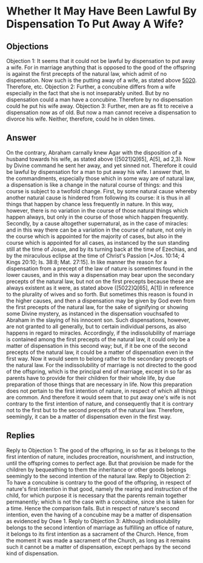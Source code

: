 # Whether It May Have Been Lawful By Dispensation To Put Away A Wife?
## Objections
Objection 1: It seems that it could not be lawful by dispensation to put away a wife. For in marriage anything that is opposed to the good of the offspring is against the first precepts of the natural law, which admit of no dispensation. Now such is the putting away of a wife, as stated above [5020](A[1]). Therefore, etc.
Objection 2: Further, a concubine differs from a wife especially in the fact that she is not inseparably united. But by no dispensation could a man have a concubine. Therefore by no dispensation could he put his wife away.
Objection 3: Further, men are as fit to receive a dispensation now as of old. But now a man cannot receive a dispensation to divorce his wife. Neither, therefore, could he in olden times.
## Answer
On the contrary, Abraham carnally knew Agar with the disposition of a husband towards his wife, as stated above ([5021]Q[65], A[5], ad 2,3). Now by Divine command he sent her away, and yet sinned not. Therefore it could be lawful by dispensation for a man to put away his wife.
I answer that, In the commandments, especially those which in some way are of natural law, a dispensation is like a change in the natural course of things: and this course is subject to a twofold change. First, by some natural cause whereby another natural cause is hindered from following its course: it is thus in all things that happen by chance less frequently in nature. In this way, however, there is no variation in the course of those natural things which happen always, but only in the course of those which happen frequently. Secondly, by a cause altogether supernatural, as in the case of miracles: and in this way there can be a variation in the course of nature, not only in the course which is appointed for the majority of cases, but also in the course which is appointed for all cases, as instanced by the sun standing still at the time of Josue, and by its turning back at the time of Ezechias, and by the miraculous eclipse at the time of Christ's Passion [*Jos. 10:14; 4 Kings 20:10; Is. 38:8; Mat. 27:15]. In like manner the reason for a dispensation from a precept of the law of nature is sometimes found in the lower causes, and in this way a dispensation may bear upon the secondary precepts of the natural law, but not on the first precepts because these are always existent as it were, as stated above ([5022]Q[65], A[1]) in reference to the plurality of wives and so forth. But sometimes this reason is found in the higher causes, and then a dispensation may be given by God even from the first precepts of the natural law, for the sake of signifying or showing some Divine mystery, as instanced in the dispensation vouchsafed to Abraham in the slaying of his innocent son. Such dispensations, however, are not granted to all generally, but to certain individual persons, as also happens in regard to miracles. Accordingly, if the indissolubility of marriage is contained among the first precepts of the natural law, it could only be a matter of dispensation in this second way; but, if it be one of the second precepts of the natural law, it could be a matter of dispensation even in the first way. Now it would seem to belong rather to the secondary precepts of the natural law. For the indissolubility of marriage is not directed to the good of the offspring, which is the principal end of marriage, except in so far as parents have to provide for their children for their whole life, by due preparation of those things that are necessary in life. Now this preparation does not pertain to the first intention of nature, in respect of which all things are common. And therefore it would seem that to put away one's wife is not contrary to the first intention of nature, and consequently that it is contrary not to the first but to the second precepts of the natural law. Therefore, seemingly, it can be a matter of dispensation even in the first way.
## Replies
Reply to Objection 1: The good of the offspring, in so far as it belongs to the first intention of nature, includes procreation, nourishment, and instruction, until the offspring comes to perfect age. But that provision be made for the children by bequeathing to them the inheritance or other goods belongs seemingly to the second intention of the natural law.
Reply to Objection 2: To have a concubine is contrary to the good of the offspring, in respect of nature's first intention in that good, namely the rearing and instruction of the child, for which purpose it is necessary that the parents remain together permanently; which is not the case with a concubine, since she is taken for a time. Hence the comparison fails. But in respect of nature's second intention, even the having of a concubine may be a matter of dispensation as evidenced by Osee 1.
Reply to Objection 3: Although indissolubility belongs to the second intention of marriage as fulfilling an office of nature, it belongs to its first intention as a sacrament of the Church. Hence, from the moment it was made a sacrament of the Church, as long as it remains such it cannot be a matter of dispensation, except perhaps by the second kind of dispensation.